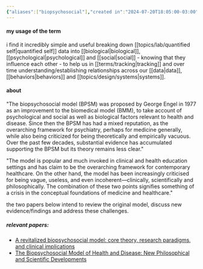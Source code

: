 ```yaml
---
{"aliases":["biopsychosocial"],"created in":"2024-07-20T18:05:00-03:00","last tended to":"2024-09-24T16:21:51-03:00","tags":["framework","healing","alchemy","selfmanagement","quantifiedself","science","🌱"],"dg-publish":true,"notestage":["🌱"],"permalink":"/models-and-frameworks/alchemy/biopsychosocial-model/","dgPassFrontmatter":true,"created":"2024-07-20T18:05:00.002-03:00","updated":"2024-09-24T16:21:51.607-03:00"}
---
```


#### my usage of the term

i find it incredibly simple and useful breaking down [[topics/lab/quantified self\|quantified self]] data into [[biological\|biological]], [[psychological\|psychological]] and [[social\|social]] - knowing that they influence each other - to help us in [[terms/tracking\|tracking]] and over time understanding/establishing relationships across our [[data\|data]], [[behaviors\|behaviors]] and [[topics/design/systems\|systems]].

#### about

"The biopsychosocial model (BPSM) was proposed by George Engel in 1977 as an improvement to the biomedical model (BMM), to take account of psychological and social as well as biological factors relevant to health and disease. Since then the BPSM has had a mixed reputation, as the overarching framework for psychiatry, perhaps for medicine generally, while also being criticized for being theoretically and empirically vacuous. Over the past few decades, substantial evidence has accumulated supporting the BPSM but its theory remains less clear."

"The model is popular and much invoked in clinical and health education settings and has claim to be the overarching framework for contemporary healthcare. On the other hand, the model has been increasingly criticised for being vague, useless, and even incoherent—clinically, scientifically and philosophically. The combination of these two points signifies something of a crisis in the conceptual foundations of medicine and healthcare."

the two papers below intend to review the original model, discuss new evidence/findings and address these challenges.

##### relevant papers:

- [A revitalized biopsychosocial model: core theory, research paradigms, and clinical implications](https://www.ncbi.nlm.nih.gov/pmc/articles/PMC10755226/)
- [The Biopsychosocial Model of Health and Disease: New Philosophical and Scientific Developments](https://www.ncbi.nlm.nih.gov/books/NBK552030/)